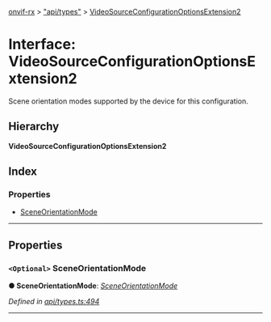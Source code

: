 [onvif-rx](../README.md) > ["api/types"](../modules/_api_types_.md) > [VideoSourceConfigurationOptionsExtension2](../interfaces/_api_types_.videosourceconfigurationoptionsextension2.md)

# Interface: VideoSourceConfigurationOptionsExtension2

Scene orientation modes supported by the device for this configuration.

## Hierarchy

**VideoSourceConfigurationOptionsExtension2**

## Index

### Properties

* [SceneOrientationMode](_api_types_.videosourceconfigurationoptionsextension2.md#sceneorientationmode)

---

## Properties

<a id="sceneorientationmode"></a>

### `<Optional>` SceneOrientationMode

**● SceneOrientationMode**: *[SceneOrientationMode](_api_types_.videosourceconfigurationoptionsextension2.md#sceneorientationmode)*

*Defined in [api/types.ts:494](https://github.com/patrickmichalina/onvif-rx/blob/3ab1739/src/api/types.ts#L494)*

___

